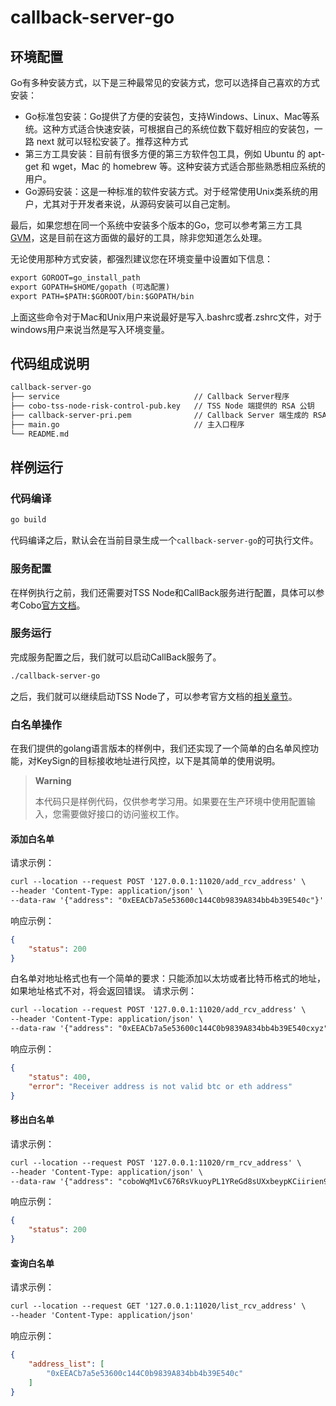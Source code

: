 # callback-server-go

## 环境配置

Go有多种安装方式，以下是三种最常见的安装方式，您可以选择自己喜欢的方式安装：

* Go标准包安装：Go提供了方便的安装包，支持Windows、Linux、Mac等系统。这种方式适合快速安装，可根据自己的系统位数下载好相应的安装包，一路 next 就可以轻松安装了。推荐这种方式 
* 第三方工具安装：目前有很多方便的第三方软件包工具，例如 Ubuntu 的 apt-get 和 wget，Mac 的 homebrew 等。这种安装方式适合那些熟悉相应系统的用户。
* Go源码安装：这是一种标准的软件安装方式。对于经常使用Unix类系统的用户，尤其对于开发者来说，从源码安装可以自己定制。

最后，如果您想在同一个系统中安装多个版本的Go，您可以参考第三方工具[GVM](https://github.com/moovweb/gvm)，这是目前在这方面做的最好的工具，除非您知道怎么处理。

无论使用那种方式安装，都强烈建议您在环境变量中设置如下信息：
```markdown
export GOROOT=go_install_path  
export GOPATH=$HOME/gopath (可选配置)
export PATH=$PATH:$GOROOT/bin:$GOPATH/bin
```
上面这些命令对于Mac和Unix用户来说最好是写入.bashrc或者.zshrc文件，对于windows用户来说当然是写入环境变量。

## 代码组成说明
```markdown
callback-server-go
├── service                              // Callback Server程序
├── cobo-tss-node-risk-control-pub.key   // TSS Node 端提供的 RSA 公钥
├── callback-server-pri.pem              // Callback Server 端生成的 RSA 私钥
├── main.go                              // 主入口程序
└── README.md
```

## 样例运行
### 代码编译
```markdown
go build
```
代码编译之后，默认会在当前目录生成一个`callback-server-go`的可执行文件。

### 服务配置
在样例执行之前，我们还需要对TSS Node和CallBack服务进行配置，具体可以参考Cobo[官方文档](https://docs.cobo.com/cobo-mpc-waas/v/simplified-chinese/readme/tss-node-shi-yong-zhi-nan)。

### 服务运行
完成服务配置之后，我们就可以启动CallBack服务了。
```markdown
./callback-server-go
```
之后，我们就可以继续启动TSS Node了，可以参考官方文档的[相关章节](https://docs.cobo.com/cobo-mpc-waas/v/simplified-chinese/readme/tss-node-shi-yong-zhi-nan/bu-shu-tss-node/qi-dong-tss-node)。

### 白名单操作
在我们提供的golang语言版本的样例中，我们还实现了一个简单的白名单风控功能，对KeySign的目标接收地址进行风控，以下是其简单的使用说明。
> **Warning**
> 
> 本代码只是样例代码，仅供参考学习用。如果要在生产环境中使用配置输入，您需要做好接口的访问鉴权工作。
> 
#### 添加白名单
请求示例：
```markdown
curl --location --request POST '127.0.0.1:11020/add_rcv_address' \
--header 'Content-Type: application/json' \
--data-raw '{"address": "0xEEACb7a5e53600c144C0b9839A834bb4b39E540c"}'
```
响应示例：
```json
{
    "status": 200
}
```
白名单对地址格式也有一个简单的要求：只能添加以太坊或者比特币格式的地址，如果地址格式不对，将会返回错误。
请求示例：
```markdown
curl --location --request POST '127.0.0.1:11020/add_rcv_address' \
--header 'Content-Type: application/json' \
--data-raw '{"address": "0xEEACb7a5e53600c144C0b9839A834bb4b39E540cxyz"}'
```
响应示例：
```json
{
    "status": 400,
    "error": "Receiver address is not valid btc or eth address"
}
```
#### 移出白名单
请求示例：
```markdown
curl --location --request POST '127.0.0.1:11020/rm_rcv_address' \
--header 'Content-Type: application/json' \
--data-raw '{"address": "coboWqM1vC676RsVkuoyPL1YReGd8sUXxbeypKCiirien9wdQ"}'
```
响应示例：
```json
{
    "status": 200
}
```
#### 查询白名单
请求示例：
```markdown
curl --location --request GET '127.0.0.1:11020/list_rcv_address' \
--header 'Content-Type: application/json'
```
响应示例：
```json
{
    "address_list": [
        "0xEEACb7a5e53600c144C0b9839A834bb4b39E540c"
    ]
}
```
